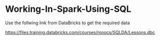 # Working-In-Spark-Using-SQL

Use the follwing link from DataBricks to get the required data

https://files.training.databricks.com/courses/moocs/SQLDA/Lessons.dbc
